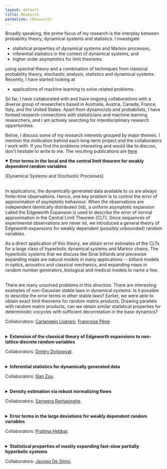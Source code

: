 ```yaml
---
layout: default      
title: Research              
permalink: /Research/          
---
```

Broadly speaking, the prime focus of my research is the interplay between probability theory, dynamical systems and statistics. I investigate 
- statistical properties of dynamical systems and Markov processes,
- inferential statistics in the context of dynamical systems, and 
- higher order asymptotics for limit theorems   
 
using spectral theory and a combination of techniques from classical probability theory, stochastic analysis, statistics and dynamical systems. Recently, I have started looking at      
- applications of machine learning to solve related problems. 

So far, I have collaborated with and have ongoing collaborations with a diverse group of researchers based in Australia, Austria, Canada, France, Italy, and the United States. Apart from dynamicists and probabilists, I have formed research connections with statisticians and machine learning researchers, and I am actively searching for interdisciplinary research opportunities.

Below, I discuss some of my research interests grouped by major themes. I mention the motivation behind each long-term project and the collaborators I work with. If you find the problems interesting and would like to discuss, don't hesitate to write to me. The resulting publications are [here](https://kasun-fernando.github.io/personal-webpage/Publications/)                     

<details open>
<summary><b>Error terms in the local and the central limit theorem for weakly dependent random variables</b></summary>      
  
(Dynamical Systems and Stochastic Processes)<br><br>         

In applications, the dynamically generated data available to us are always finite-time observations. Hence, one key problem is to control the error of approximation of asymptotic behaviour. When the observations are independent identically distributed (iid), a uniform asymptotic expansion called the Edgeworth Expansion is used to describe the error of normal approximation in the Central Limit Theorem (CLT). Since sequences of experimental observations are never iid, we introduced a general theory of Edgeworth expansions for weakly dependent (possibly unbounded) random variables.<br>
  
As a direct application of this theory, we obtain error estimates of the CLTs for a large class of hyperbolic dynamical systems and Markov chains. The hyperbolic systems that we discuss like Sinai billiards and piecewise expanding maps are natural models in many applications -- billiard models in optics, acoustics and classical mechanics, and expanding maps in random number generators, biological and medical models to name a few.<br><br> 

There are many unsolved problems in this direction. There are interesting examples of non-Gaussian stable laws in dynamical systems. Is it possible to describe the error terms in other stable laws? Earlier, we were able to obtain exact limit theorems for random matrix products. Drawing parallels with random matrix products, can we obtain similar statistical properties for deterministic cocycles with sufficient decorrelation in the base dynamics?  
</details>

Collaborators: [Carlangelo Liverani](https://www.mat.uniroma2.it/~liverani/), [Fran&ccedil;oise P&egrave;ne](http://lmba.math.univ-brest.fr/perso/francoise.pene/).<br> <br> 

<details>
<summary><b>Extension of the classical theory of Edgeworth expansions to non-lattice discrete random variables</b></summary>    

(Classical Probability Theory)<br><br>                     

The classical theory on the Edgeworth Expansion used in describing the error of normal approximation in the CLT expansions is far from complete. In particular, it does not discuss discrete random variables which are non-lattice. We managed to extend the existing theory to include _typical_ discrete random variables.<br><br>                              

As the next few steps, we have some questions in mind. Is it possible to describe the error in the CLT when we pick a particular discrete random variable instead of describing the typical error? In particular, how do the Diophantine properties of the support of the discrete random variable affect this error? Also, in the absence of uniform error estimates, can we describe the error in weaker norms?    
</details>  

Collaborators: [Dmitry Dolgopyat](https://www.math.umd.edu/~dolgop/).<br><br>   
  
<details>
<summary><b>Inferential statistics for dynamically generated data</b></summary>                    
  
(Statistics and Dynamical Systems)<br><br>                     

Parameter estimation problems in dynamical systems arise naturally in many areas, including machine learning, physics, econometrics, and engineering. Moreover, one should be able to apply tools from statistics to limited dynamically generated data and obtain meaningful inferences. Therefore, it is imperative that we investigate inferential statistics in the context of dynamical systems. However, since dynamically generated data are not iid, it is not straightforward to show the accuracy of statistical techniques. So, there must be rigorous justifications for tools like maximal likelihood methods and the Bootstrap when used in such contexts.<br><br>                                    
We introduced A generic bootstrap methods for dynamical systems. Under some general conditions, using a novel continuous Edgeworth expansions, we establish not only the consistency but also the higher-order accuracy the bootstrap. We also study the empirical performance of the bootstrap methods using computer simulations.<br><br>
  
This area of research is widely open. For the pivoted bootstrap algorithm to work, either we should know the asymptotic variance or we should be able to readily estimate it. As far as we know, there is no theoretically-justified estimator for the asymptotic variance in a dynamical context. To solve this problem, can we find a good estimator for asymptotic variance? If so, what is the theoretical and empirical behavior of the pivoted bootstrap method based on this estimator? 
</details> 

Collaborators: [Nan Zou](https://sites.google.com/site/nzoupersonal/home).<br> <br> 

<details>        
<summary><b>Density estimation via robust normalizing flows</b></summary> 

(Machine Learning, Statistics and Probability)<br><br> 

In the recent years, with the proliferation of machine learning research, modeling and prediction of real-world phenomena have progressed to the next level. There are numerous problems connected to statistics, probability theory, and dynamical systems that can be solved using machine learning. The problem of modeling an unknown probability distribution using sample data is one such example. A Normalizing flow (NF) in machine learning is a supervised learning procedure that determines the probability distribution of sample data by performing a maximum likelihood optimization.<br><br> 

We introduced a triangular NFs on euclidean spaces using Bernstein polynomials as coupling functions. Our NF model is robust under perturbations, ideal for compactly supported densities and can approximate any density even the ones that are multimodal and have sharp jumps. There are many real-world applications in nonlinear geometries (circular, spherical, etc.); for instance, applications in robotics and molecular modeling. Can we formulate robust normalizing flows in such non-linear geometries?
</details>

Collaborators: [Sameera Ramasinghe](https://scholar.google.com/citations?user=-j0m9aMAAAAJ&hl=en).<br> <br> 

<details>            
<summary><b>Error terms in the large deviations for weakly dependent random variables</b></summary>             
        
(Dynamical Systems and Stochastic Processes)<br><br>     

For parabolic PDEs (with non-degeneracy assumptions) the fundamental solution is the transition density of the related diffusion process. Therefore, studying the long-term behaviour of fundamental solutions is the same as studying asymptotics of Markov probability densities. For a reasonable analysis, one must obtain LDPs which describe the solution at linear distances from the effective drift. A finer analysis is possible if higher order asymptotics is available. We introduced the required asymptotic expansions for probability distribution functions.<br><br> 

The first term of the large deviation asymptotics of the density of a branching process is obtained in a work of Hebbar, Koralov and Nolan. Is it possible to derive higher order expansions for densities of Markov processes? Moreover, our results do not apply to lattice valued processes but techniques for lattice-valued case in our previous work extend to this setting naturally. So, is it possible to obtain similar results in the lattice-valued case?    
</details>

Collaborators: [Pratima Hebbar](https://sites.google.com/view/pratimahebbar).<br> <br>      

<details>
<summary><b>Statistical properties of mostly expanding fast-slow partially hyperbolic systems</b></summary>

(Smooth Ergodic Theory)<br><br>              
                  
When systems are partially hyperbolic, as demonstrated in the series of recent influential work of De Simoi, Liverani and coauthors, the study of statistical properties becomes challenging. They demonstrate metastable behaviour in a deterministic setting for the first time by considering an open class of fast-slow partially hyperbolic systems with mostly contracting centre directions. They also study the existence of SRB measures, their rate of decay of correlations, LLTs and LDPs.<br><br>                         
There are some interesting questions related that require further exploration. What statistical properties are retained if the fast-slow partially hyperbolic systems considered there have mostly expanding centre directions? In particular, what conditions guarantee the existence of SRB measures and do they have exponential decay of correlations?   
</details>

Collaborators: [Jacopo De Simoi](http://www.math.toronto.edu/jacopods/).<br> <br> 
